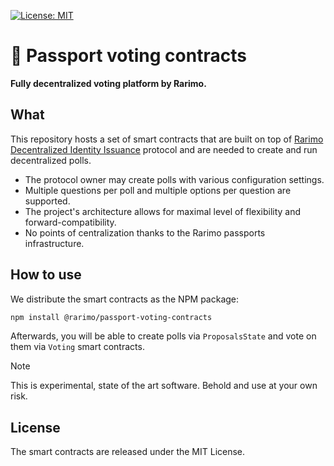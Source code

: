 [![License: MIT](https://img.shields.io/badge/License-MIT-yellow.svg)](https://opensource.org/licenses/MIT)

# 🛂 Passport voting contracts

**Fully decentralized voting platform by Rarimo.**

## What

This repository hosts a set of smart contracts that are built on top of [Rarimo Decentralized Identity Issuance](https://github.com/rarimo/passport-contracts) protocol and are needed to create and run decentralized polls.

- The protocol owner may create polls with various configuration settings.
- Multiple questions per poll and multiple options per question are supported.
- The project's architecture allows for maximal level of flexibility and forward-compatibility.
- No points of centralization thanks to the Rarimo passports infrastructure.

## How to use

We distribute the smart contracts as the NPM package:

```bash
npm install @rarimo/passport-voting-contracts
```

Afterwards, you will be able to create polls via `ProposalsState` and vote on them via `Voting` smart contracts.

> [!NOTE]
> This is experimental, state of the art software. Behold and use at your own risk.

## License

The smart contracts are released under the MIT License.


